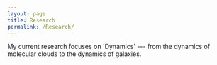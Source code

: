```yaml
---
layout: page
title: Research 
permalink: /Research/
---
```

My current research focuses on 'Dynamics' --- from the dynamics of molecular clouds to the dynamics of galaxies.
